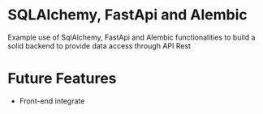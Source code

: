 # SQLAlchemy, FastApi and Alembic

Example use of SqlAlchemy, FastApi and Alembic functionalities to build a solid backend to provide data access through API Rest

# Future Features
- Front-end integrate

